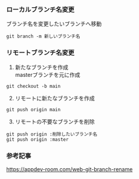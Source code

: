 ### ローカルブランチ名変更
ブランチ名を変更したいブランチへ移動
```
git branch -m 新しいブランチ名
```
### リモートブランチ名変更
1. 新たなブランチを作成  
masterブランチを元に作成
```
git checkout -b main
```

2. リモートに新たなブランチを作成  
```
git push origin main
```

3. リモートの不要なブランチを削除  
```
git push origin :削除したいブランチ名
git push origin :master
```

### 参考記事
https://appdev-room.com/web-git-branch-rename

